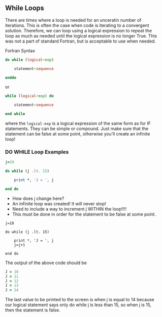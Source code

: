 ## While Loops

There are times where a loop is needed for an unceratin number of iterations. This is often the case when code is iterating to a convergent solution. Therefore, we can loop using a logical expression to repeat the loop as much as needed until the logical expression is no longer True. This was not a part of standard Fortran, but is acceptable to use when needed.

Fortran Syntax

```fortran
do while (logical-exp)

    statement-sequence

enddo
```
or
```fortran
while (logical-exp) do

    statement-sequence

end while
```
where the `logical-exp` is a logical expression of the same form as for IF statements. They can be simple or compound. Just make sure that the statement can be false at some point, otherwise you'll create an infinite loop!

### DO WHILE Loop Examples

```fortran
j=10

do while (j .lt. 15)

    print *, 'J = ', j

end do
```
- How does j change here?
- An infinite loop was created! It will never stop!
- Need to include a way to increment j WITHIN the loop!!!!
 - This must be done in order for the statement to be false at some point.

```fortan
j=10

do while (j .lt. 15)

    print *, 'J = ', j
    j=j+1

end do
```
The output of the above code should be

```fortran
J = 10
J = 11
J = 12
J = 13
J = 14
```

The last value to be printed to the screen is when j is equal to 14 because our logical statement says only do while j is less than 15, so when j is 15, then the statement is false.
